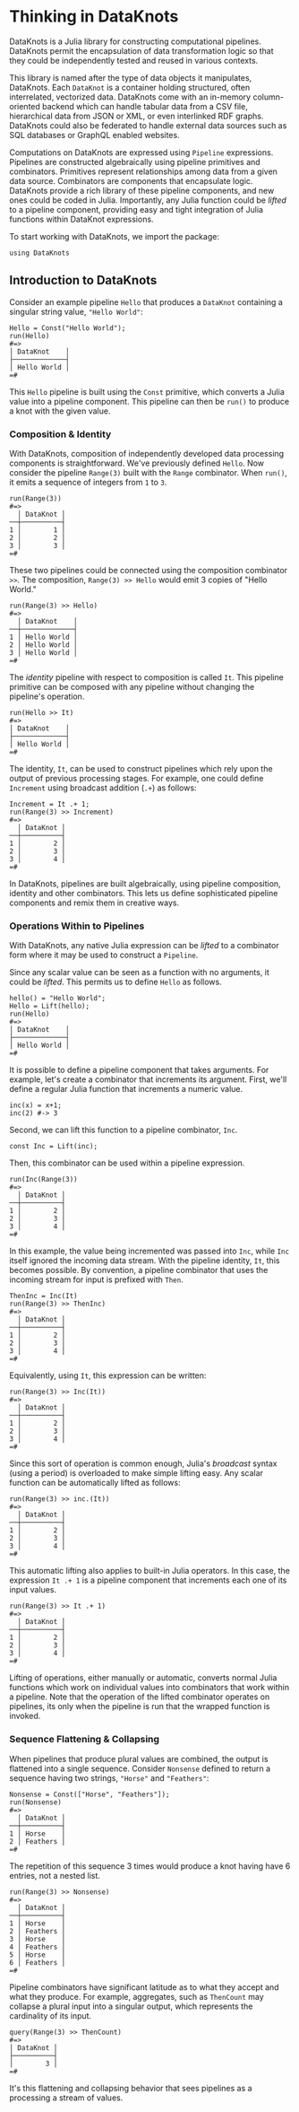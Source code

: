 # Thinking in DataKnots

DataKnots is a Julia library for constructing computational pipelines.
DataKnots permit the encapsulation of data transformation logic so that
they could be independently tested and reused in various contexts.

This library is named after the type of data objects it manipulates,
DataKnots. Each `DataKnot` is a container holding structured, often
interrelated, vectorized data. DataKnots come with an in-memory
column-oriented backend which can handle tabular data from a CSV file,
hierarchical data from JSON or XML, or even interlinked RDF graphs.
DataKnots could also be federated to handle external data sources such
as SQL databases or GraphQL enabled websites.

Computations on DataKnots are expressed using `Pipeline` expressions.
Pipelines are constructed algebraically using pipeline primitives and
combinators. Primitives represent relationships among data from a given
data source. Combinators are components that encapsulate logic.
DataKnots provide a rich library of these pipeline components, and new
ones could be coded in Julia. Importantly, any Julia function could be
*lifted* to a pipeline component, providing easy and tight integration
of Julia functions within DataKnot expressions.

To start working with DataKnots, we import the package:

    using DataKnots

## Introduction to DataKnots

Consider an example pipeline `Hello` that produces a `DataKnot`
containing a singular string value, `"Hello World"`:

    Hello = Const("Hello World");
    run(Hello)
    #=>
    │ DataKnot    │
    ├─────────────┤
    │ Hello World │
    =#

This `Hello` pipeline is built using the `Const` primitive, which
converts a Julia value into a pipeline component. This pipeline can
then be `run()` to produce a knot with the given value.

### Composition & Identity

With DataKnots, composition of independently developed data processing
components is straightforward. We've previously defined `Hello`. Now
consider the pipeline `Range(3)` built with the `Range` combinator.
When `run()`, it emits a sequence of integers from `1` to `3`.

    run(Range(3))
    #=>
      │ DataKnot │
    ──┼──────────┤
    1 │        1 │
    2 │        2 │
    3 │        3 │
    =#

These two pipelines could be connected using the composition combinator
`>>`. The composition, `Range(3) >> Hello` would emit 3 copies of
"Hello World."

    run(Range(3) >> Hello)
    #=>
      │ DataKnot    │
    ──┼─────────────┤
    1 │ Hello World │
    2 │ Hello World │
    3 │ Hello World │
    =#

The *identity* pipeline with respect to composition is called `It`.
This pipeline primitive can be composed with any pipeline without
changing the pipeline's operation.

    run(Hello >> It)
    #=>
    │ DataKnot    │
    ├─────────────┤
    │ Hello World │
    =#

The identity, `It`, can be used to construct pipelines which rely upon
the output of previous processing stages. For example, one could define
`Increment` using broadcast addition (`.+`) as follows:

    Increment = It .+ 1;
    run(Range(3) >> Increment)
    #=>
      │ DataKnot │
    ──┼──────────┤
    1 │        2 │
    2 │        3 │
    3 │        4 │
    =#

In DataKnots, pipelines are built algebraically, using pipeline
composition, identity and other combinators. This lets us define 
sophisticated pipeline components and remix them in creative ways.

### Operations Within to Pipelines

With DataKnots, any native Julia expression can be *lifted* to a
combinator form where it may be used to construct a `Pipeline`.

Since any scalar value can be seen as a function with no arguments, it
could be *lifted*. This permits us to define `Hello` as follows.

    hello() = "Hello World";
    Hello = Lift(hello);
    run(Hello)
    #=>
    │ DataKnot    │
    ├─────────────┤
    │ Hello World │
    =#

It is possible to define a pipeline component that takes arguments.
For example, let's create a combinator that increments its argument.
First, we'll define a regular Julia function that increments a numeric
value.

    inc(x) = x+1;
    inc(2) #-> 3

Second, we can lift this function to a pipeline combinator, `Inc`.

    const Inc = Lift(inc);

Then, this combinator can be used within a pipeline expression.

    run(Inc(Range(3))
    #=>
      │ DataKnot │
    ──┼──────────┤
    1 │        2 │
    2 │        3 │
    3 │        4 │
    =#

In this example, the value being incremented was passed into `Inc`,
while `Inc` itself ignored the incoming data stream. With the pipeline
identity, `It`, this becomes possible. By convention, a pipeline
combinator that uses the incoming stream for input is prefixed with
`Then`.

    ThenInc = Inc(It)
    run(Range(3) >> ThenInc)
    #=>
      │ DataKnot │
    ──┼──────────┤
    1 │        2 │
    2 │        3 │
    3 │        4 │
    =#

Equivalently, using `It`, this expression can be written:

    run(Range(3) >> Inc(It))
    #=>
      │ DataKnot │
    ──┼──────────┤
    1 │        2 │
    2 │        3 │
    3 │        4 │
    =#

Since this sort of operation is common enough, Julia's *broadcast*
syntax (using a period) is overloaded to make simple lifting easy.
Any scalar function can be automatically lifted as follows:

    run(Range(3) >> inc.(It))
    #=>
      │ DataKnot │
    ──┼──────────┤
    1 │        2 │
    2 │        3 │
    3 │        4 │
    =#

This automatic lifting also applies to built-in Julia operators.
In this case, the expression `It .+ 1` is a pipeline component
that increments each one of its input values.

    run(Range(3) >> It .+ 1)
    #=>
      │ DataKnot │
    ──┼──────────┤
    1 │        2 │
    2 │        3 │
    3 │        4 │
    =#

Lifting of operations, either manually or automatic, converts normal
Julia functions which work on individual values into combinators that
work within a pipeline. Note that the operation of the lifted
combinator operates on pipelines, its only when the pipeline is run
that the wrapped function is invoked.

### Sequence Flattening & Collapsing

When pipelines that produce plural values are combined, the output is
flattened into a single sequence. Consider `Nonsense` defined to return
a sequence having two strings, `"Horse"` and `"Feathers"`:

    Nonsense = Const(["Horse", "Feathers"]);
    run(Nonsense)
    #=>
      │ DataKnot │
    ──┼──────────┤
    1 │ Horse    │
    2 │ Feathers │
    =#

The repetition of this sequence 3 times would produce a knot having
have 6 entries, not a nested list.

    run(Range(3) >> Nonsense)
    #=>
      │ DataKnot │
    ──┼──────────┤
    1 │ Horse    │
    2 │ Feathers │
    3 │ Horse    │
    4 │ Feathers │
    5 │ Horse    │
    6 │ Feathers │
    =#

Pipeline combinators have significant latitude as to what they accept
and what they produce. For example, aggregates, such as `ThenCount` may
collapse a plural input into a singular output, which represents the
cardinality of its input.

    query(Range(3) >> ThenCount)
    #=>
    │ DataKnot │
    ├──────────┤
    │        3 │
    =#

It's this flattening and collapsing behavior that sees pipelines as a
processing a stream of values.


